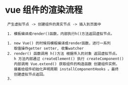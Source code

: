 

#  vue 组件的渲染流程
    
     产生虚拟节点 -> 创建组件的真实节点 -> 插入到页面中

     1. 模板编译成render()函数，内部执行h()方法返回虚拟节点。

     1. new Vue() 的时候将模板编译成render函数，进行一系列
        取值操作getter setter, 收集watcher
     2. render() 函数调用 h()方法 根据传入的对象 返回虚拟节点。
        h 方法内部通过 createElement() 执行 createComponent()
        内部调用 Vue.extend() 获取组件的构造函数 创建组件实例，
        接着给组件初始化声明周期 installComponentHooks 。最终
        创建虚拟节点返回。
     3.   